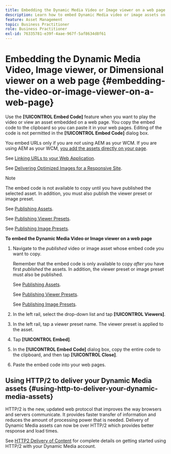 ```yaml
---
title: Embedding the Dynamic Media Video or Image viewer on a web page
description: Learn how to embed Dynamic Media video or image assets on a web page.
feature: Asset Management
topic: Business Practitioner
role: Business Practitioner
exl-id: 76335781-e39f-4aae-967f-5af8634d8f61
---
```

# Embedding the Dynamic Media Video, Image viewer, or Dimensional viewer on a web page {#embedding-the-video-or-image-viewer-on-a-web-page}

Use the **[!UICONTROL Embed Code]** feature when you want to play the video or view an asset embedded on a web page. You copy the embed code to the clipboard so you can paste it in your web pages. Editing of the code is not permitted in the **[!UICONTROL Embed Code]** dialog box.

You embed URLs only if you are _not_ using AEM as your WCM. If you are using AEM as your WCM, [you add the assets directly on your page](adding-dynamic-media-assets-to-pages.md).

See [Linking URLs to your Web Application](linking-urls-to-yourwebapplication.md).

See [Delivering Optimized Images for a Responsive Site](responsive-site.md).

>[!NOTE]
>
>The embed code is not available to copy until you have published the selected asset. In addition, you must also publish the viewer preset or image preset.
>
>See [Publishing Assets](publishing-dynamicmedia-assets.md).
>
>See [Publishing Viewer Presets](managing-viewer-presets.md#publishing-viewer-presets).
>
>See [Publishing Image Presets](managing-image-presets.md#publishing-image-presets).

**To embed the Dynamic Media Video or Image viewer on a web page**

1. Navigate to the *published* video or image asset whose embed code you want to copy.

   Remember that the embed code is only available to copy *after* you have first *published* the assets. In addition, the viewer preset or image preset must also be published.

   See [Publishing Assets](publishing-dynamicmedia-assets.md).

   See [Publishing Viewer Presets](managing-viewer-presets.md#publishing-viewer-presets).

   See [Publishing Image Presets](managing-image-presets.md#publishing-image-presets).

1. In the left rail, select the drop-down list and tap **[!UICONTROL Viewers]**.
1. In the left rail, tap a viewer preset name. The viewer preset is applied to the asset.
1. Tap **[!UICONTROL Embed]**.
1. In the **[!UICONTROL Embed Code]** dialog box, copy the entire code to the clipboard, and then tap **[!UICONTROL Close]**.
1. Paste the embed code into your web pages.

## Using HTTP/2 to deliver your Dynamic Media assets {#using-http-to-deliver-your-dynamic-media-assets}

HTTP/2 is the new, updated web protocol that improves the way browsers and servers communicate. It provides faster transfer of information and reduces the amount of processing power that is needed. Delivery of Dynamic Media assets can now be over HTTP/2 which provides better response and load times.

See [HTTP2 Delivery of Content](http2faq.md) for complete details on getting started using HTTP/2 with your Dynamic Media account.
